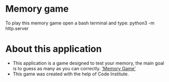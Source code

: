 # Memory game
To play this memory game open a bash terminal and type:
python3 -m http.server

# About this application 
* This application is a game designed to test your memory, the main goal is to guess as many as you can correctly.
['Memory Game'](./Jest_Simon_Game.png)
* This game was created with the help of Code Institute.